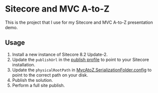 # Sitecore and MVC A-to-Z

This is the project that I use for my Sitecore and MVC A-to-Z presentation demo.

## Usage

1. Install a new instance of Sitecore 8.2 Update-2.
2. Update the `publishUrl` in the [publish profile](MvcAtoZ/Properties/PublishProfiles/MvcAtoZ.pubxml) to point to your Sitecore installation.
3. Update the `physicalRootPath` in [MvcAtoZ.SerializationFolder.config](MvcAtoZ/App_Config/Include/z.MvcAtoZ/MvcAtoZ.SerializationFolder.config) to point to the correct path on your disk.
4. Publish the solution.
5. Perform a full site publish.
